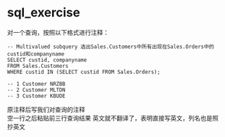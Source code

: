# sql_exercise
对一个查询，按照以下格式进行注释：  

    -- Multivalued subquery 选出Sales.Customers中所有出现在Sales.Orders中的custid和companyname  
    SELECT custid, companyname  
    FROM Sales.Customers  
    WHERE custid IN (SELECT custid FROM Sales.Orders);  
    
    -- 1 Customer NRZBB  
    -- 2 Customer MLTDN  
    -- 3 Customer KBUDE  

原注释后写我们对查询的注释  
空一行之后粘贴前三行查询结果
英文就不翻译了，表明直接写英文，列名也是照抄英文
